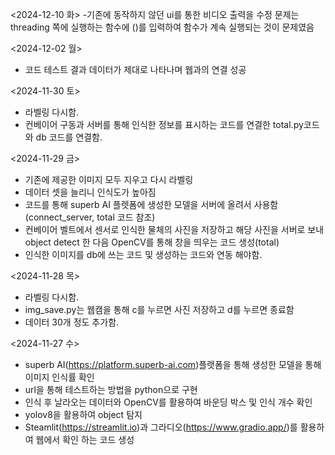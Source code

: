 <2024-12-10 화>
-기존에 동작하지 않던 ui를 통한 비디오 출력을 수정
문제는 threading 쪽에 실행하는 함수에 ()를 입력하여 함수가 계속 실행되는 것이 문제였음

<2024-12-02 월>
- 코드 테스트 결과 데이터가 제대로 나타나며 웹과의 연결 성공

<2024-11-30 토>
- 라벨링 다시함.
- 컨베이어 구동과 서버를 통해 인식한 정보를 표시하는 코드를 연결한 total.py코드와 db 코드를 연결함.

<2024-11-29 금>
- 기존에 제공한 이미지 모두 지우고 다시 라벨링
- 데이터 셋을 늘리니 인식도가 높아짐
- 코드를 통해 superb AI 플렛폼에 생성한 모델을 서버에 올려서 사용함 (connect_server, total 코드 참조)
- 컨베이어 벨트에서 센서로 인식한 물체의 사진을 저장하고 해당 사진을 서버로 보내 object detect 한 다음 OpenCV를 통해 창을 띄우는 코드 생성(total)
- 인식한 이미지를 db에 쓰는 코드 및 생성하는 코드와 연동 해야함.

<2024-11-28 목>
- 라벨링 다시함.
- img_save.py는 웹캠을 통해 c를 누르면 사진 저장하고 d를 누르면 종료함
- 데이터 30개 정도 추가함.

<2024-11-27 수>
- superb AI(https://platform.superb-ai.com)플랫폼을 통해 생성한 모델을 통해 이미지 인식률 확인
- url을 통해 테스트하는 방법을 python으로 구현
- 인식 후 날라오는 데이터와 OpenCV를 활용하여 바운딩 박스 및 인식 개수 확인
- yolov8을 활용하여 object 탐지
- Steamlit(https://streamlit.io)과 그라디오(https://www.gradio.app/)를 활용하여 웹에서 확인 하는 코드 생성
